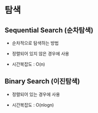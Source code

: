 # 탐색

## Sequential Search (순차탐색)

- 순차적으로 탐색하는 방법

- 정렬되어 있지 않은 경우에 사용

- 시간복잡도 : O(n)

## Binary Search (이진탐색)

- 정렬되어 있는 경우에 사용

- 시간복잡도 : O(nlogn)
